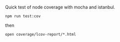 Quick test of node coverage with mocha and istanbul.

`npm run test:cov`

then 

`open coverage/lcov-report/*.html`